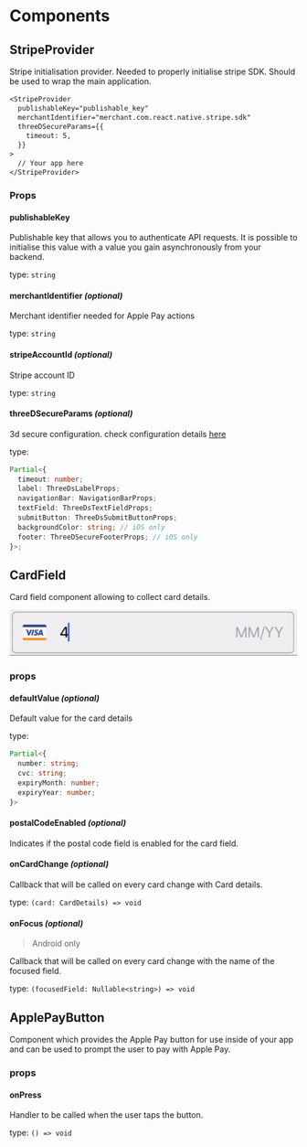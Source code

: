# Components

## StripeProvider

Stripe initialisation provider. Needed to properly initialise stripe SDK. Should be used to wrap the main application.

```tsx
<StripeProvider
  publishableKey="publishable_key"
  merchantIdentifier="merchant.com.react.native.stripe.sdk"
  threeDSecureParams={{
    timeout: 5,
  }}
>
  // Your app here
</StripeProvider>
```

### Props

#### publishableKey

Publishable key that allows you to authenticate API requests. It is possible to initialise this value with a value you gain asynchronously from your backend.

type: `string`

#### merchantIdentifier _(optional)_

Merchant identifier needed for Apple Pay actions

type: `string`

#### stripeAccountId _(optional)_

Stripe account ID

type: `string`

#### threeDSecureParams _(optional)_

3d secure configuration.
check configuration details [here](../3d-secure.md)

type:

```ts
Partial<{
  timeout: number;
  label: ThreeDsLabelProps;
  navigationBar: NavigationBarProps;
  textField: ThreeDsTextFieldProps;
  submitButton: ThreeDsSubmitButtonProps;
  backgroundColor: string; // iOS only
  footer: ThreeDSecureFooterProps; // iOS only
}>;
```

## CardField

Card field component allowing to collect card details.

![CardField component](../assets/card-field-example.gif 'CardField component')

### props

#### defaultValue _(optional)_

Default value for the card details

type:

```ts
Partial<{
  number: string;
  cvc: string;
  expiryMonth: number;
  expiryYear: number;
}>
```

#### postalCodeEnabled _(optional)_

Indicates if the postal code field is enabled for the card field.

#### onCardChange _(optional)_

Callback that will be called on every card change with Card details.

type: `(card: CardDetails) => void`

#### onFocus _(optional)_

> Android only

Callback that will be called on every card change with the name of the focused field.

type: `(focusedField: Nullable<string>) => void`

## ApplePayButton

Component which provides the Apple Pay button for use inside of your app
and can be used to prompt the user to pay with Apple Pay.

### props

#### onPress

Handler to be called when the user taps the button.

type: `() => void`
